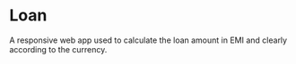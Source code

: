 # Loan
A responsive web app used to calculate the loan amount in EMI and clearly according to the currency.
